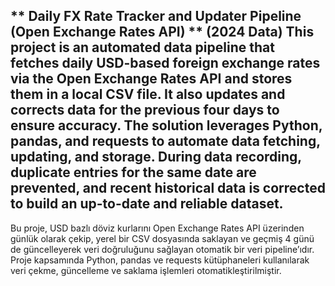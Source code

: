** Daily FX Rate Tracker and Updater Pipeline (Open Exchange Rates API) ** (2024 Data)
This project is an automated data pipeline that fetches daily USD-based foreign exchange rates via the Open Exchange Rates API and stores them in a local CSV file. It also updates and corrects data for the previous four days to ensure accuracy. The solution leverages Python, pandas, and requests to automate data fetching, updating, and storage.
During data recording, duplicate entries for the same date are prevented, and recent historical data is corrected to build an up-to-date and reliable dataset.
--
Bu proje, USD bazlı döviz kurlarını Open Exchange Rates API üzerinden günlük olarak çekip, yerel bir CSV dosyasında saklayan ve geçmiş 4 günü de güncelleyerek veri doğruluğunu sağlayan otomatik bir veri pipeline’ıdır. Proje kapsamında Python, pandas ve requests kütüphaneleri kullanılarak veri çekme, güncelleme ve saklama işlemleri otomatikleştirilmiştir.
